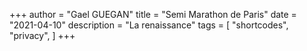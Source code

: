 +++
author = "Gael GUEGAN"
title = "Semi Marathon de Paris"
date = "2021-04-10"
description = "La renaissance"
tags = [
    "shortcodes",
    "privacy",
]
+++
